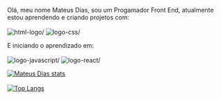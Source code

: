 Olá, meu nome Mateus Dias, sou um Progamador Front End, atualmente estou aprendendo e criando projetos com:
<br>
<br>
<img src="https://img.shields.io/badge/HTML-239120?style=for-the-badge&logo=html5&logoColor=white" alt=html-logo/>
<img src="https://img.shields.io/badge/CSS3-1572B6?style=for-the-badge&logo=css3&logoColor=white" alt=logo-css/>

E iniciando o aprendizado em:
<br>
<br>
<img src="https://img.shields.io/badge/JavaScript-F7DF1E?style=for-the-badge&logo=javascript&logoColor=black" alt=logo-javascript/>
<img src="https://img.shields.io/badge/React-20232A?style=for-the-badge&logo=react&logoColor=61DAFB" alt=logo-react/>

[![Mateus Dias stats](https://github-readme-stats.vercel.app/api?username=matheusd70)](https://github.com/anuraghazra/github-readme-stats)
<br>
<br>
[![Top Langs](https://github-readme-stats.vercel.app/api/top-langs/?username=matheusd70)](https://github.com/anuraghazra/github-readme-stats)
